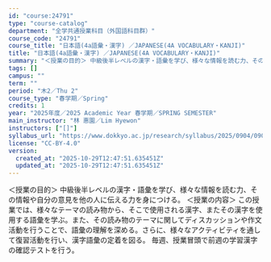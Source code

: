 ```yaml
---
id: "course:24791"
type: "course-catalog"
department: "全学共通授業科目（外国語科目群）"
course_code: "24791"
course_title: "日本語(4a語彙・漢字) ／JAPANESE(4A VOCABULARY・KANJI)"
title: "日本語(4a語彙・漢字) ／JAPANESE(4A VOCABULARY・KANJI)"
summary: "＜授業の目的＞ 中級後半レベルの漢字・語彙を学び、様々な情報を読む力、その情報や自分の意見を他の人に伝える力を身につける。 ＜授業の内容＞ この授業では、様々なテーマの読み物から、そこで使用される漢字、またその漢字を使用する語彙を学ぶ。また…"
tags: []
campus: ""
term: ""
period: "木2／Thu 2"
course_type: "春学期／Spring"
credits: 1
year: "2025年度／2025 Academic Year 春学期／SPRING SEMESTER"
main_instructor: "林 惠園／Lim Hyewon"
instructors: ["[]"]
syllabus_url: "https://www.dokkyo.ac.jp/research/syllabus/2025/0904/0904_24791_ja_JP.html"
license: "CC-BY-4.0"
version:
  created_at: "2025-10-29T12:47:51.635451Z"
  updated_at: "2025-10-29T12:47:51.635451Z"
---
```

＜授業の目的＞ 中級後半レベルの漢字・語彙を学び、様々な情報を読む力、その情報や自分の意見を他の人に伝える力を身につける。 ＜授業の内容＞ この授業では、様々なテーマの読み物から、そこで使用される漢字、またその漢字を使用する語彙を学ぶ。また、その読み物のテーマに関してディスカッションや作文活動を行うことで、語彙の理解を深める。さらに、様々なアクティビティを通して復習活動を行い、漢字語彙の定着を図る。 毎週、授業冒頭で前週の学習漢字の確認テストを行う。
